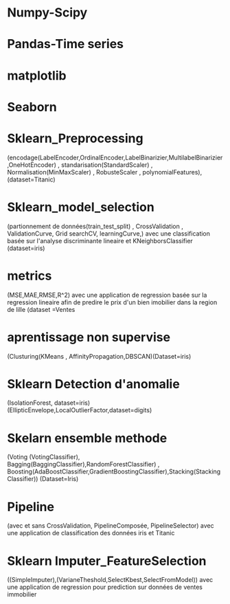 
# Numpy-Scipy 

# Pandas-Time series

# matplotlib

# Seaborn 

# Sklearn_Preprocessing
(encodage(LabelEncoder,OrdinalEncoder,LabelBinarizier,MultilabelBinarizier,OneHotEncoder) , standarisation(StandardScaler) , Normalisation(MinMaxScaler)  , RobusteScaler , polynomialFeatures), (dataset=Titanic)


# Sklearn_model_selection
(partionnement de données(train_test_split) , CrossValidation , ValidationCurve, Grid searchCV, learningCurve,) avec une classification basée sur l'analyse discriminante lineaire et KNeighborsClassifier (dataset=iris)
 
# metrics 
(MSE,MAE,RMSE,R^2) avec une application de regression basée sur la regression lineaire afin de predire le prix d'un bien imobilier dans la region de lille (dataset =Ventes

# aprentissage non supervise 
(Clusturing(KMeans , AffinityPropagation,DBSCAN)(Dataset=iris)

# Sklearn Detection d'anomalie
(IsolationForest, dataset=iris) (EllipticEnvelope,LocalOutlierFactor,dataset=digits)

# Skelarn ensemble methode
(Voting (VotingClassifier), Bagging(BaggingClassifier),RandomForestClassifier) , Boosting(AdaBoostClassifier,GradientBoostingClassifier),Stacking(Stacking Classifier)) (Dataset=Iris)

# Pipeline
(avec et sans CrossValidation, PipelineComposée, PipelineSelector) avec une application de classification des données iris et Titanic

# Sklearn Imputer_FeatureSelection
((SimpleImputer),(VarianeTheshold,SelectKbest,SelectFromModel)) avec une application de regression pour prediction sur données de ventes immobilier

